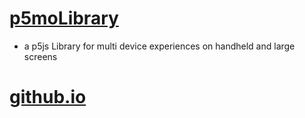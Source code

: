 # [p5moLibrary](https://github.com/molab-itp/p5moLibrary)

- a p5js Library for multi device experiences on handheld and large screens

# [github.io](https://molab-itp.github.io/p5moLibrary/src?v=37)
